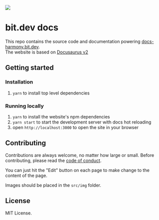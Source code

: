 [<img src="https://img.shields.io/badge/Slack-Join%20Bit%20Slack-blueviolet"/>](https://join.slack.com/t/bit-dev-community/shared_invite/enQtNzM2NzQ3MTQzMTg3LWI2YmFmZjQwMTkxNmFmNTVkYzU2MGI2YjgwMmJlZDdkNWVhOGIzZDFlYjg4MGRmOTM4ODAxNTIxMTMwNWVhMzg)

# bit.dev docs

This repo contains the source code and documentation powering [docs-harmony.bit.dev](https://harmony-docs.bit.dev/).  
The website is based on [Docusaurus v2](https://docusaurus.io/en/)

## Getting started

### Installation

1. `yarn` to install top level dependencies

### Running locally

1. `yarn` to install the website's npm dependencies
2. `yarn start` to start the development server with docs hot reloading
3. open `http://localhost:3000` to open the site in your browser

## Contributing

Contributions are always welcome, no matter how large or small. Before contributing, please read the [code of conduct](CODE_OF_CONDUCT.md).

You can just hit the "Edit" button on each page to make change to the content of the page.

Images should be placed in the `src/img` folder.

## License

MIT License.
